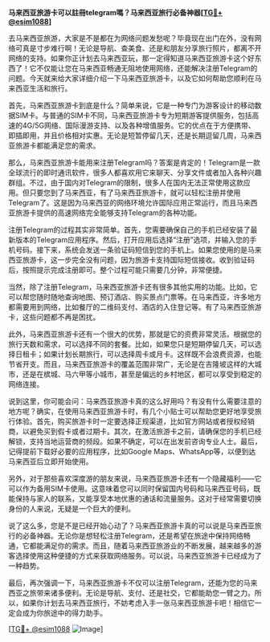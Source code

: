 **马来西亚旅游卡可以註冊telegram嗎？马来西亚旅行必备神器[[TG💪+ @esim1088](https://t.me/s/esim1088)]**

去马来西亚旅游，大家是不是都在为网络问题发愁呢？毕竟现在出门在外，没有网络可真是寸步难行啊！无论是导航、查美食、还是和朋友分享旅行照片，都离不开网络的支持。如果你正计划去马来西亚玩，那一定得知道马来西亚旅游卡这个好东西了！它不仅能让您在马来西亚畅通无阻地使用网络，还能解决注册Telegram的问题。今天就来给大家详细介绍一下马来西亚旅游卡，以及它如何帮助您顺利在马来西亚生活和旅行。

首先，马来西亚旅游卡到底是什么？简单来说，它是一种专门为游客设计的移动数据SIM卡。与普通的SIM卡不同，马来西亚旅游卡专为短期游客提供服务，包括高速的4G/5G网络、国际漫游支持、以及各种增值服务。它的优点在于方便携带、即插即用，并且价格相对实惠。无论是短暂停留几天，还是长期逗留几周，马来西亚旅游卡都能满足您的需求。

那么，马来西亚旅游卡能用来注册Telegram吗？答案是肯定的！Telegram是一款全球流行的即时通讯软件，很多人都喜欢用它来聊天、分享文件或者加入各种兴趣群组。不过，由于国内对Telegram的限制，很多人在国内无法正常使用这款应用。但只要您到了马来西亚，有了马来西亚旅游卡，就可以轻松注册并使用Telegram了。这是因为马来西亚的网络环境允许国际应用正常运行，而且马来西亚旅游卡提供的高速网络完全能够支持Telegram的各种功能。

注册Telegram的过程其实非常简单。首先，您需要确保自己的手机已经安装了最新版本的Telegram应用程序。然后，打开应用后选择“注册”选项，并输入您的手机号码。接下来，系统会发送一条验证码短信到您的手机上。如果您使用的是马来西亚旅游卡，这一步完全没有问题，因为旅游卡支持国际短信接收。收到验证码后，按照提示完成注册即可。整个过程可能只需要几分钟，非常便捷。

当然，除了注册Telegram，马来西亚旅游卡还有很多其他实用的功能。比如，它可以帮您随时随地查询地图、预订酒店、购买景点门票等。在马来西亚，许多地方都需要用到网络，比如餐厅的二维码支付、酒店的入住登记等。有了马来西亚旅游卡，这些问题都不再是困扰。

此外，马来西亚旅游卡还有一个很大的优势，那就是它的资费非常灵活。根据您的旅行天数和需求，可以选择不同的套餐。比如，如果您只是短期停留几天，可以选择日租卡；如果计划长期旅行，可以选择周卡或月卡。这样既不会浪费资源，也能节省开支。而且，马来西亚旅游卡的覆盖范围非常广，无论是在吉隆坡这样的大城市，还是在槟城、马六甲等小城市，甚至是偏远的乡村地区，都可以享受到稳定的网络连接。

说到这里，你可能会问：马来西亚旅游卡真的这么好用吗？有没有什么需要注意的地方呢？确实，在使用马来西亚旅游卡时，有几个小贴士可以帮助您更好地享受旅行体验。首先，购买旅游卡时一定要选择正规渠道，比如官方网站或者授权经销商，以避免买到假卡或者过期卡。其次，在激活旅游卡之前，请确保您的手机已经解锁，支持当地运营商的频段。如果不确定，可以在出发前咨询专业人士。最后，记得提前下载好必要的应用程序，比如Google Maps、WhatsApp等，以便到达马来西亚后立即开始使用。

另外，对于那些喜欢深度游的朋友来说，马来西亚旅游卡还有一个隐藏福利——它可以作为备用SIM卡使用。这意味着您可以同时保留国内号码和马来西亚号码，既能保持与家人的联系，又能享受本地优惠的通话和流量服务。这对于经常需要切换身份的人来说，无疑是一个巨大的便利。

说了这么多，您是不是已经开始心动了？马来西亚旅游卡真的可以说是马来西亚旅行的必备神器。无论你是想轻松注册Telegram，还是希望在旅途中保持网络畅通，它都能满足你的需求。而且，随着马来西亚旅游业的不断发展，越来越多的游客选择使用这种便捷的方式来获取网络服务。可以说，马来西亚旅游卡已经成为了一种趋势。

最后，再次强调一下，马来西亚旅游卡不仅可以注册Telegram，还能为您的马来西亚之旅带来诸多便利。无论是导航、支付、还是社交，它都能助您一臂之力。所以，如果你计划去马来西亚旅行，不妨考虑入手一张马来西亚旅游卡吧！相信它一定会成为你旅途中的得力助手。

[[TG💪+ @esim1088](https://t.me/s/esim1088) ![Image](https://i.postimg.cc/4NQfJmqS/Snipaste-2025-05-13-00-14-12.png)]